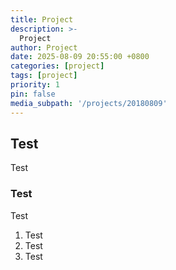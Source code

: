 ```yaml
---
title: Project
description: >-
  Project
author: Project
date: 2025-08-09 20:55:00 +0800
categories: [project]
tags: [project]
priority: 1
pin: false
media_subpath: '/projects/20180809'
---
```


## Test

Test

### Test

Test

1. Test
2. Test
3. Test

